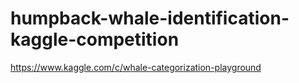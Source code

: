 
# humpback-whale-identification-kaggle-competition 

https://www.kaggle.com/c/whale-categorization-playground
